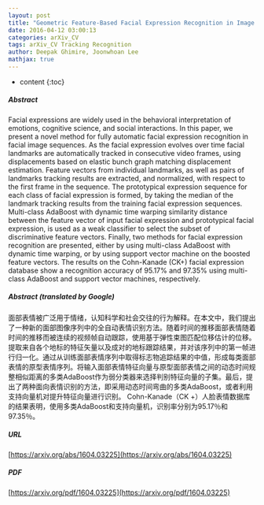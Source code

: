 ```yaml
---
layout: post
title: "Geometric Feature-Based Facial Expression Recognition in Image Sequences Using Multi-Class AdaBoost and Support Vector Machines"
date: 2016-04-12 03:00:13
categories: arXiv_CV
tags: arXiv_CV Tracking Recognition
author: Deepak Ghimire, Joonwhoan Lee
mathjax: true
---
```


* content
{:toc}

##### Abstract
Facial expressions are widely used in the behavioral interpretation of emotions, cognitive science, and social interactions. In this paper, we present a novel method for fully automatic facial expression recognition in facial image sequences. As the facial expression evolves over time facial landmarks are automatically tracked in consecutive video frames, using displacements based on elastic bunch graph matching displacement estimation. Feature vectors from individual landmarks, as well as pairs of landmarks tracking results are extracted, and normalized, with respect to the first frame in the sequence. The prototypical expression sequence for each class of facial expression is formed, by taking the median of the landmark tracking results from the training facial expression sequences. Multi-class AdaBoost with dynamic time warping similarity distance between the feature vector of input facial expression and prototypical facial expression, is used as a weak classifier to select the subset of discriminative feature vectors. Finally, two methods for facial expression recognition are presented, either by using multi-class AdaBoost with dynamic time warping, or by using support vector machine on the boosted feature vectors. The results on the Cohn-Kanade (CK+) facial expression database show a recognition accuracy of 95.17% and 97.35% using multi-class AdaBoost and support vector machines, respectively.

##### Abstract (translated by Google)
面部表情被广泛用于情绪，认知科学和社会交往的行为解释。在本文中，我们提出了一种新的面部图像序列中的全自动表情识别方法。随着时间的推移面部表情随着时间的推移而被连续的视频帧自动跟踪，使用基于弹性束图匹配位移估计的位移。提取来自各个地标的特征矢量以及成对的地标跟踪结果，并对该序列中的第一帧进行归一化。通过从训练面部表情序列中取得标志物追踪结果的中值，形成每类面部表情的原型表情序列。将输入面部表情特征向量与原型面部表情之间的动态时间规整相似距离的多类AdaBoost作为弱分类器来选择判别特征向量的子集。最后，提出了两种面向表情识别的方法，即采用动态时间弯曲的多类AdaBoost，或者利用支持向量机对提升特征向量进行识别。 Cohn-Kanade（CK +）人脸表情数据库的结果表明，使用多类AdaBoost和支持向量机，识别率分别为95.17％和97.35％。

##### URL
[https://arxiv.org/abs/1604.03225](https://arxiv.org/abs/1604.03225)

##### PDF
[https://arxiv.org/pdf/1604.03225](https://arxiv.org/pdf/1604.03225)


